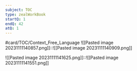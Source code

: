 ```yaml
---
subject: TOC
type: zealWorkBook
startQ: 1
endQ: 42
atQ: 1
---
```

#card/TOC/Context_Free_Language 
![[Pasted image 20231111140857.png]]::![[Pasted image 20231111140909.png]] <!--SR:!2023-11-24,1,130-->

![[Pasted image 20231111141625.png]]::![[Pasted image 20231111141551.png]] <!--SR:!2023-11-25,2,150-->

